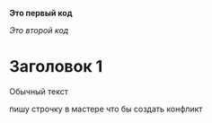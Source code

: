 **Это первый код**

*Это второй код*

# Заголовок 1

Обычный текст

пишу строчку в мастере что бы создать конфликт
